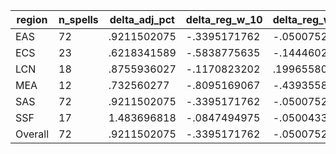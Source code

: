 region|n_spells|delta_adj_pct|delta_reg_w_10|delta_reg_w_20|delta_reg_w_30|delta_reg_w_40|delta_reg_w_50|delta_reg_w_60|delta_reg_w_70|delta_reg_w_80|delta_reg_w_90
---|---|---|---|---|---|---|---|---|---|---|---
EAS|72|.9211502075|-.3395171762|-.0500752069|.1969645917|.515599966|.68058002|.873223722|1.340769291|1.852282286|2.555362701
ECS|23|.6218341589|-.5838775635|-.1444602013|.1917898208|.5741840601|.6788892746|.8586306572|1.056338549|1.250891089|2.244492292
LCN|18|.8755936027|-.1170823202|.1996558011|.3489952981|.5060367584|.6157662272|.6422293782|1.290894747|1.808432937|2.01589489
MEA|12|.732560277|-.8095169067|-.4393558502|-.1648273468|-.1648273468|.3613967896|.8876209259|1.163887024|2.283068895|2.919117689
SAS|72|.9211502075|-.3395171762|-.0500752069|.1969645917|.515599966|.68058002|.873223722|1.340769291|1.852282286|2.555362701
SSF|17|1.483696818|-.0847494975|-.050043378|.1894073486|.8552856445|.9247283936|1.097979426|1.928851843|2.494049072|3.45887661
Overall|72|.9211502075|-.3395171762|-.0500752069|.1969645917|.515599966|.68058002|.873223722|1.340769291|1.852282286|2.555362701
